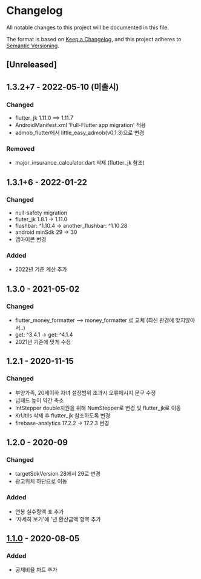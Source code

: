 # Changelog
All notable changes to this project will be documented in this file.

The format is based on [Keep a Changelog](https://keepachangelog.com/en/1.0.0/),
and this project adheres to [Semantic Versioning](https://semver.org/spec/v2.0.0.html).

## [Unreleased]

## 1.3.2+7 - 2022-05-10 (미출시)
### Changed
- flutter_jk 1.11.0 ==> 1.11.7
- AndroidManifest.xml 'Full-Flutter app migration' 적용
- admob_flutter에서 little_easy_admob(v0.1.3)으로 변경

### Removed
- major_insurance_calculator.dart 삭제 (flutter_jk 참조)

## 1.3.1+6 - 2022-01-22
### Changed
- null-safety migration
- fluter_jk 1.8.1 -> 1.11.0
- flushbar: ^1.10.4 -> another_flushbar: ^1.10.28
- android minSdk 29 -> 30
- 앱아이콘 변경

### Added
- 2022년 기준 계산 추가

## 1.3.0 - 2021-05-02
### Changed
- flutter_money_formatter --> money_formatter 로 교체 (최신 환경에 맞지않아서..)
- get: ^3.4.1 -> get: ^4.1.4
- 2021년 기준에 맞게 수정

## 1.2.1 - 2020-11-15
### Changed
- 부양가족, 20세이하 자녀 설정범위 초과시 오류메시지 문구 수정
- 넘패드 높이 약간 축소
- IntStepper double지원을 위해 NumStepper로 변경 및 flutter_jk로 이동
- KrUtils 삭제 후 flutter_jk 참조하도록 변경
- firebase-analytics 17.2.2 -> 17.2.3 변경

## 1.2.0 - 2020-09
### Changed
- targetSdkVersion 28에서 29로 변경
- 광고위치 하단으로 이동

### Added
- 연봉 실수령액 표 추가
- '자세히 보기'에 '년 환산금액'항목 추가


## [1.1.0] - 2020-08-05
### Added
- 공제비율 차트 추가


[1.1.0]: https://github.com/smok95/salary_calc
